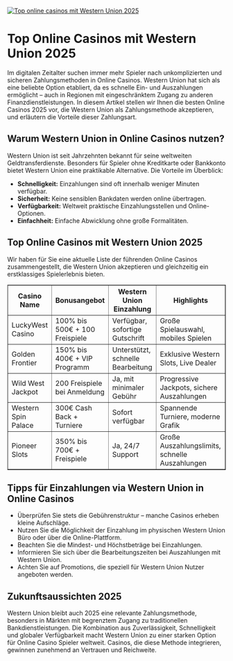 [![Top online casinos mit Western Union 2025](https://123-caf.pages.dev/gitsignup.png)](https://vrmoo.ru/Bt82HjjY)

<h1>Top Online Casinos mit Western Union 2025</h1> <p>Im digitalen Zeitalter suchen immer mehr Spieler nach unkomplizierten und sicheren Zahlungsmethoden in Online Casinos. Western Union hat sich als eine beliebte Option etabliert, da es schnelle Ein- und Auszahlungen ermöglicht – auch in Regionen mit eingeschränktem Zugang zu anderen Finanzdienstleistungen. In diesem Artikel stellen wir Ihnen die besten Online Casinos 2025 vor, die Western Union als Zahlungsmethode akzeptieren, und erläutern die Vorteile dieser Zahlungsart.</p>  <h2>Warum Western Union in Online Casinos nutzen?</h2> <p>Western Union ist seit Jahrzehnten bekannt für seine weltweiten Geldtransferdienste. Besonders für Spieler ohne Kreditkarte oder Bankkonto bietet Western Union eine praktikable Alternative. Die Vorteile im Überblick:</p> <ul>   <li><strong>Schnelligkeit:</strong> Einzahlungen sind oft innerhalb weniger Minuten verfügbar.</li>   <li><strong>Sicherheit:</strong> Keine sensiblen Bankdaten werden online übertragen.</li>   <li><strong>Verfügbarkeit:</strong> Weltweit praktische Einzahlungsstellen und Online-Optionen.</li>   <li><strong>Einfachheit:</strong> Einfache Abwicklung ohne große Formalitäten.</li> </ul>  <h2>Top Online Casinos mit Western Union 2025</h2> <p>Wir haben für Sie eine aktuelle Liste der führenden Online Casinos zusammengestellt, die Western Union akzeptieren und gleichzeitig ein erstklassiges Spielerlebnis bieten.</p>  <table border="1" cellpadding="8" cellspacing="0" style="border-collapse: collapse; width: 100%;">   <thead>     <tr>       <th>Casino Name</th>       <th>Bonusangebot</th>       <th>Western Union Einzahlung</th>       <th>Highlights</th>     </tr>   </thead>   <tbody>     <tr>       <td>LuckyWest Casino</td>       <td>100% bis 500€ + 100 Freispiele</td>       <td>Verfügbar, sofortige Gutschrift</td>       <td>Große Spielauswahl, mobiles Spielen</td>     </tr>     <tr>       <td>Golden Frontier</td>       <td>150% bis 400€ + VIP Programm</td>       <td>Unterstützt, schnelle Bearbeitung</td>       <td>Exklusive Western Slots, Live Dealer</td>     </tr>     <tr>       <td>Wild West Jackpot</td>       <td>200 Freispiele bei Anmeldung</td>       <td>Ja, mit minimaler Gebühr</td>       <td>Progressive Jackpots, sichere Auszahlungen</td>     </tr>     <tr>       <td>Western Spin Palace</td>       <td>300€ Cash Back + Turniere</td>       <td>Sofort verfügbar</td>       <td>Spannende Turniere, moderne Grafik</td>     </tr>     <tr>       <td>Pioneer Slots</td>       <td>350% bis 700€ + Freispiele</td>       <td>Ja, 24/7 Support</td>       <td>Große Auszahlungslimits, schnelle Auszahlungen</td>     </tr>   </tbody> </table>  <h2>Tipps für Einzahlungen via Western Union in Online Casinos</h2> <ul>   <li>Überprüfen Sie stets die Gebührenstruktur – manche Casinos erheben kleine Aufschläge.</li>   <li>Nutzen Sie die Möglichkeit der Einzahlung im physischen Western Union Büro oder über die Online-Plattform.</li>   <li>Beachten Sie die Mindest- und Höchstbeträge bei Einzahlungen.</li>   <li>Informieren Sie sich über die Bearbeitungszeiten bei Auszahlungen mit Western Union.</li>   <li>Achten Sie auf Promotions, die speziell für Western Union Nutzer angeboten werden.</li> </ul>  <h2>Zukunftsaussichten 2025</h2> <p>Western Union bleibt auch 2025 eine relevante Zahlungsmethode, besonders in Märkten mit begrenztem Zugang zu traditionellen Bankdienstleistungen. Die Kombination aus Zuverlässigkeit, Schnelligkeit und globaler Verfügbarkeit macht Western Union zu einer starken Option für Online Casino Spieler weltweit. Casinos, die diese Methode integrieren, gewinnen zunehmend an Vertrauen und Reichweite.</p>